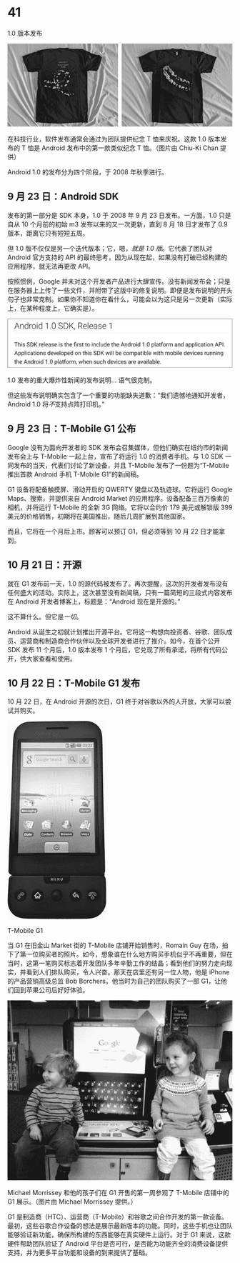 # 41

1.0 版本发布

![](img/f41001b.png)

在科技行业，软件发布通常会通过为团队提供纪念 T 恤来庆祝。这款 1.0 版本发布的 T 恤是 Android 发布中的第一款类似纪念 T 恤。（图片由 Chiu-Ki Chan 提供）

Android 1.0 的发布分为四个阶段，于 2008 年秋季进行。

## 9 月 23 日：Android SDK

发布的第一部分是 SDK 本身，1.0 于 2008 年 9 月 23 日发布。一方面，1.0 只是自从 10 个月前的初始 m3 发布以来的又一次更新，直到 8 月 18 日才发布了 0.9 版本，距离它只有短短五周。

但 1.0 版不仅仅是另一个迭代版本；它，嗯，*就是 1.0 版*。它代表了团队对 Android 官方支持的 API 的最终思考，因为从现在起，如果没有打破已经构建的应用程序，就无法再更改 API。

按照惯例，Google 并未对这个开发者产品进行大肆宣传。没有新闻发布会；只是在服务器上上传了一些文件，并附带了这版中的修复说明。即便是发布说明的开头句子也非常克制。如果你不知道你在看什么，可能会以为这只是另一次更新（实际上，在某种程度上，它确实是）。

![](img/f41002.png)

1.0 发布的重大爆炸性新闻的发布说明... 语气很克制。

但这些发布说明确实包含了一个重要的功能缺失道歉：“我们遗憾地通知开发者，Android 1.0 将*不*支持点阵打印机。”

## 9 月 23 日：T-Mobile G1 公布

Google 没有为面向开发者的 SDK 发布会召集媒体，但他们确实在纽约市的新闻发布会上与 T-Mobile 一起上台，宣布了将运行 1.0 的消费者手机。与 1.0 SDK 一同发布的当天，代表们讨论了新设备，并且 T-Mobile 发布了一份题为“T-Mobile 推出首款 Android 手机 T-Mobile G1”的新闻稿。

G1 设备将配备触摸屏、滑动开启的 QWERTY 键盘以及轨迹球。它将运行 Google Maps、搜索，并提供来自 Android Market 的应用程序。设备配备三百万像素的相机，并将运行 T-Mobile 的全新 3G 网络。它将以合约价 179 美元或解锁版 399 美元的价格销售，初期将在美国推出，随后几周扩展到其他国家。

而且，它将在一个月后上市。顾客可以预订 G1，但必须等到 10 月 22 日才能拿到。

## 10 月 21 日：开源

就在 G1 发布前一天，1.0 的源代码被发布了。再次提醒，这次的开发者发布没有任何盛大的活动。实际上，这次甚至没有新闻稿，只有一篇简短的三段式内容发布在 Android 开发者博客上，标题是：“Android 现在是开源的。”

这不算什么。但它是*一切*。

Android 从诞生之初就计划推出开源平台。它将这一构想向投资者、谷歌、团队成员、运营商和制造商合作伙伴以及全球开发者进行了推介。如今，在首个公开 SDK 发布 11 个月后，1.0 版本发布 1 个月后，它兑现了所有承诺，将所有代码公开，供大家查看和使用。

## 10 月 22 日：T-Mobile G1 发布

10 月 22 日，在 Android 开源的次日，G1 终于对谷歌以外的人开放，大家可以尝试并购买。

![](img/f41003.png)

T-Mobile G1

当 G1 在旧金山 Market 街的 T-Mobile 店铺开始销售时，Romain Guy 在场，拍下了第一位购买者的照片。如今，想象谁在什么地方购买手机似乎不再重要，但在当时，这第一笔购买标志着开发团队多年辛勤工作的结晶；看到他们的努力走向现实，并看到人们排队购买，令人兴奋。那天在店里还有另一位人物，他是 iPhone 的产品营销高级总监 Bob Borchers。他当时为自己的团队购买了一部 G1，让他们回到苹果公司后好好体验。

![](img/f41004.png)

Michael Morrissey 和他的孩子们在 G1 开售的第一周参观了 T-Mobile 店铺中的 G1 展示。（图片由 Michael Morrissey 提供。）

G1 是制造商（HTC）、运营商（T-Mobile）和谷歌之间合作开发的第一款设备。最初，这些谷歌合作设备的想法是展示最新版本的功能。同时，这些手机也让团队能够验证新功能，确保所构建的东西能够在真实硬件上运行。对于 G1 来说，这款硬件帮助团队验证了 Android 平台是否可行，是否能为功能齐全的消费设备提供支持，并为更多平台功能和设备的到来提供了基础。
